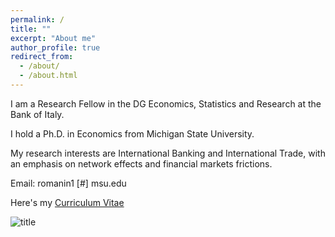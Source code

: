 ```yaml
---
permalink: /
title: ""
excerpt: "About me"
author_profile: true
redirect_from: 
  - /about/
  - /about.html
---
```



I am a Research Fellow in the DG Economics, Statistics and Research at the Bank of Italy.

I hold a Ph.D. in Economics from Michigan State University.

My research interests are International Banking and International Trade, with an emphasis on network effects and financial markets frictions. 

Email:  romanin1 [#] msu.edu



Here's my <a href="https://www.dropbox.com/s/5tigdyq0ga4z95l/RomaniniCV.pdf?raw=1" target="blank">Curriculum Vitae</a>

![title](images/profile.jpg)
